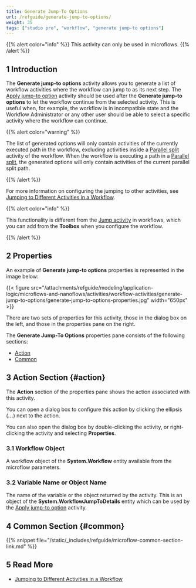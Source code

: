 ```yaml
---
title: Generate Jump-To Options
url: /refguide/generate-jump-to-options/
weight: 35
tags: ["studio pro", "workflow", "generate jump-to options"]
---
```


{{% alert color="info" %}}
This activity can only be used in microflows.
{{% /alert %}}

## 1 Introduction

The **Generate jump-to options** activity allows you to generate a list of workflow activities where the workflow can jump to as its next step. The [Apply jump-to option](/refguide/apply-jump-to-option/) activity should be used after the **Generate jump-to options** to let the workflow continue from the selected activity. This is useful when, for example, the workflow is in incompatible state and the Workflow Administrator or any other user should be able to select a specific activity where the workflow can continue. 

{{% alert color="warning" %}} 

The list of generated options will only contain activities of the currently executed path in the workflow, excluding activities inside a [Parallel split](/refguide/parallel-split/) activity of the workflow. When the workflow is executing a path in a [Parallel split](/refguide/parallel-split/), the generated options will only contain activities of the current parallel split path. 

{{% /alert %}}

For more information on configuring the jumping to other activities, see [Jumping to Different Activities in a Workflow](/refguide/jump-to/).

{{% alert color="info" %}}

This functionality is different from the [Jump activity](/refguide/jump-activity/) in workflows, which you can add from the **Toolbox** when you configure the workflow. 

{{% /alert %}}

## 2 Properties

An example of **Generate jump-to options** properties is represented in the image below:

{{< figure src="/attachments/refguide/modeling/application-logic/microflows-and-nanoflows/activities/workflow-activities/generate-jump-to-options/generate-jump-to-options-properties.jpg" width="650px" >}}

There are two sets of properties for this activity, those in the dialog box on the left, and those in the properties pane on the right.

The **Generate Jump-To Options** properties pane consists of the following sections:

* [Action](#action)
* [Common](#common)

## 3 Action Section {#action}

The **Action** section of the properties pane shows the action associated with this activity.

You can open a dialog box to configure this action by clicking the ellipsis (**…**) next to the action.

You can also open the dialog box by double-clicking the activity, or right-clicking the activity and selecting **Properties**.

### 3.1 Workflow Object

A workflow object of the **System.Workflow** entity available from the microflow parameters.

### 3.2 Variable Name or Object Name

The name of the variable or the object returned by the activity. This is an object of the **System.WorkflowJumpToDetails** entity which can be used by the [Apply jump-to option](/refguide/apply-jump-to-option/) activity.

## 4 Common Section {#common}

{{% snippet file="/static/_includes/refguide/microflow-common-section-link.md" %}}

## 5 Read More

* [Jumping to Different Activities in a Workflow](/refguide/jump-to/)

